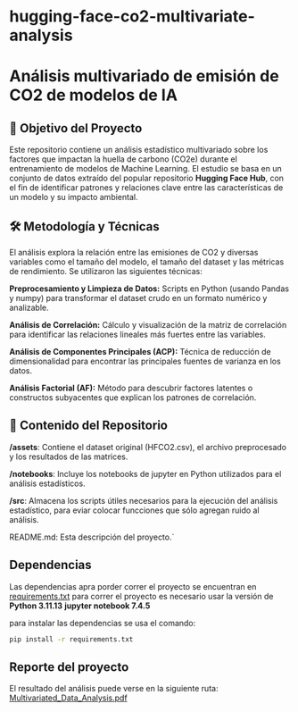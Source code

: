 # hugging-face-co2-multivariate-analysis
# Análisis multivariado de emisión de CO2 de modelos de IA

## 🎯 Objetivo del Proyecto

Este repositorio contiene un análisis estadístico multivariado sobre los factores que impactan la huella de carbono (CO2e) durante el entrenamiento de modelos de Machine Learning. El estudio se basa en un conjunto de datos extraído del popular repositorio **Hugging Face Hub**, con el fin de identificar patrones y relaciones clave entre las características de un modelo y su impacto ambiental.

## 🛠️ Metodología y Técnicas

El análisis explora la relación entre las emisiones de CO2 y diversas variables como el tamaño del modelo, el tamaño del dataset y las métricas de rendimiento. Se utilizaron las siguientes técnicas:

**Preprocesamiento y Limpieza de Datos:** Scripts en Python (usando Pandas y numpy) para transformar el dataset crudo en un formato numérico y analizable.

**Análisis de Correlación:** Cálculo y visualización de la matriz de correlación para identificar las relaciones lineales más fuertes entre las variables.

**Análisis de Componentes Principales (ACP):** Técnica de reducción de dimensionalidad para encontrar las principales fuentes de varianza en los datos.

**Análisis Factorial (AF):** Método para descubrir factores latentes o constructos subyacentes que explican los patrones de correlación.

## 📂 Contenido del Repositorio

**/assets**: Contiene el dataset original (HFCO2.csv), el archivo preprocesado y los resultados de las matrices.

**/notebooks**: Incluye los notebooks de jupyter en Python utilizados para el análisis estadísticos.

**/src**: Almacena los scripts útiles necesarios para la ejecución del análisis estadístico, para eviar colocar funcciones que sólo agregan ruido al análisis.

README.md: Esta descripción del proyecto.`

## Dependencias
Las dependencias apra porder correr el proyecto se encuentran en [requirements.txt](requirements.txt) para correr el proyecto 
es necesario usar la versión de **Python 3.11.13**  **jupyter notebook 7.4.5**

para instalar las dependencias se usa el comando: 
```bash 
pip install -r requirements.txt
```

## Reporte del proyecto
El resultado del análisis puede verse en la siguiente ruta:
[Multivariated_Data_Analysis.pdf](assets/Multivariated_Data_Analysis.pdf)